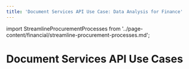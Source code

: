 ```yaml
---
title: 'Document Services API Use Case: Data Analysis for Finance'
---
```


import StreamlineProcurementProcesses from '../page-content/financial/streamline-procurement-processes.md';


<Hero slots="heading" variant="fullwidth" theme="dark"  customLayout className="herobgImage"/>

# Document Services API Use Cases


<MenuWrapperComponent  slots="content"  repeat="1" theme="lightest"/>

<StreamlineProcurementProcesses />